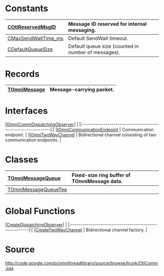 # Constants #

|[COtlReservedMsgID](COtlReservedMsgID.md)| Message ID reserved for internal messaging. |
|:----------------------------------------|:--------------------------------------------|
|[CMaxSendWaitTime\_ms](CMaxSendWaitTime_ms.md)| Default SendWait timeout.                   |
|[CDefaultQueueSize](CDefaultQueueSize.md)| Default queue size (counted in number of messages). |

# Records #

|[TOmniMessage](TOmniMessage.md)| Message-carrying packet. |
|:------------------------------|:-------------------------|

# Interfaces #

|[IOmniCommDispatchingObserver](IOmniCommDispatchingObserver.md)| |
|:--------------------------------------------------------------|:|
|[IOmniCommunicationEndpoint](IOmniCommunicationEndpoint.md)    | Communication endpoint. |
|[IOmniTwoWayChannel](IOmniTwoWayChannel.md)                    | Bidirectional channel consisting of two communication endpoints. |

# Classes #

|[TOmniMessageQueue](TOmniMessageQueue.md)| Fixed-size ring buffer of TOmniMessage data. |
|:----------------------------------------|:---------------------------------------------|
|[TOmniMessageQueueTee](TOmniMessageQueueTee.md)|                                              |

# Global Functions #

|[CreateDispatchingObserver](CreateDispatchingObserver.md)| |
|:--------------------------------------------------------|:|
|[CreateTwoWayChannel](CreateTwoWayChannel.md)            | Bidirectional channel factory. |

# Source #

http://code.google.com/p/omnithreadlibrary/source/browse/trunk/OtlComm.pas